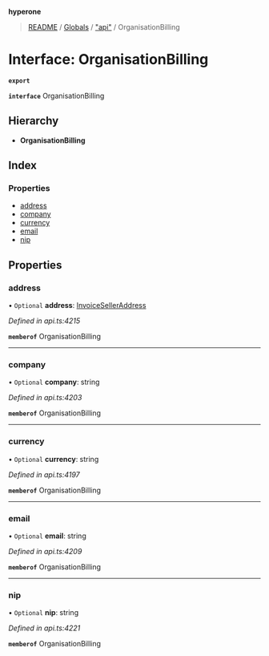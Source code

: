 **hyperone**

> [README](../README.md) / [Globals](../globals.md) / ["api"](../modules/_api_.md) / OrganisationBilling

# Interface: OrganisationBilling

**`export`** 

**`interface`** OrganisationBilling

## Hierarchy

* **OrganisationBilling**

## Index

### Properties

* [address](_api_.organisationbilling.md#address)
* [company](_api_.organisationbilling.md#company)
* [currency](_api_.organisationbilling.md#currency)
* [email](_api_.organisationbilling.md#email)
* [nip](_api_.organisationbilling.md#nip)

## Properties

### address

• `Optional` **address**: [InvoiceSellerAddress](_api_.invoiceselleraddress.md)

*Defined in api.ts:4215*

**`memberof`** OrganisationBilling

___

### company

• `Optional` **company**: string

*Defined in api.ts:4203*

**`memberof`** OrganisationBilling

___

### currency

• `Optional` **currency**: string

*Defined in api.ts:4197*

**`memberof`** OrganisationBilling

___

### email

• `Optional` **email**: string

*Defined in api.ts:4209*

**`memberof`** OrganisationBilling

___

### nip

• `Optional` **nip**: string

*Defined in api.ts:4221*

**`memberof`** OrganisationBilling
